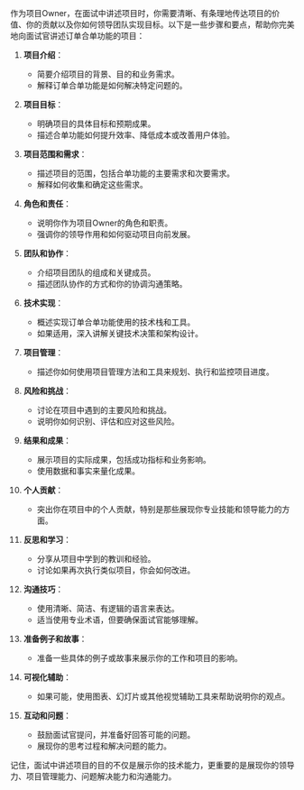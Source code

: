 作为项目Owner，在面试中讲述项目时，你需要清晰、有条理地传达项目的价值、你的贡献以及你如何领导团队实现目标。以下是一些步骤和要点，帮助你完美地向面试官讲述订单合单功能的项目：

1. **项目介绍**：
    - 简要介绍项目的背景、目的和业务需求。
    - 解释订单合单功能是如何解决特定问题的。

2. **项目目标**：
    - 明确项目的具体目标和预期成果。
    - 描述合单功能如何提升效率、降低成本或改善用户体验。

3. **项目范围和需求**：
    - 描述项目的范围，包括合单功能的主要需求和次要需求。
    - 解释如何收集和确定这些需求。

4. **角色和责任**：
    - 说明你作为项目Owner的角色和职责。
    - 强调你的领导作用和如何驱动项目向前发展。

5. **团队和协作**：
    - 介绍项目团队的组成和关键成员。
    - 描述团队协作的方式和你的协调沟通策略。

6. **技术实现**：
    - 概述实现订单合单功能使用的技术栈和工具。
    - 如果适用，深入讲解关键技术决策和架构设计。

7. **项目管理**：
    - 描述你如何使用项目管理方法和工具来规划、执行和监控项目进度。

8. **风险和挑战**：
    - 讨论在项目中遇到的主要风险和挑战。
    - 说明你如何识别、评估和应对这些风险。

9. **结果和成果**：
    - 展示项目的实际成果，包括成功指标和业务影响。
    - 使用数据和事实来量化成果。

10. **个人贡献**：
    - 突出你在项目中的个人贡献，特别是那些展现你专业技能和领导能力的方面。

11. **反思和学习**：
    - 分享从项目中学到的教训和经验。
    - 讨论如果再次执行类似项目，你会如何改进。

12. **沟通技巧**：
    - 使用清晰、简洁、有逻辑的语言来表达。
    - 适当使用专业术语，但要确保面试官能够理解。

13. **准备例子和故事**：
    - 准备一些具体的例子或故事来展示你的工作和项目的影响。

14. **可视化辅助**：
    - 如果可能，使用图表、幻灯片或其他视觉辅助工具来帮助说明你的观点。

15. **互动和问题**：
    - 鼓励面试官提问，并准备好回答可能的问题。
    - 展现你的思考过程和解决问题的能力。

记住，面试中讲述项目的目的不仅是展示你的技术能力，更重要的是展现你的领导力、项目管理能力、问题解决能力和沟通能力。

